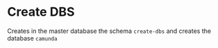 # Create DBS
Creates in the master database the schema `create-dbs`
and creates the database `camunda`

